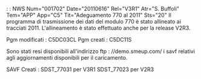  :  : NWS Num="001702" Date="20110616" Rel="V3R1" Atr="S. Buffoli" Tem="APP" App="C5" Tit="Adeguamento 770 al 2011" Sts="20"
Il programma di trasmissione dei dati del modulo 770 è stato allineato ai tracciati 2011.
L'allineamento è stato effettuato anche per la release V2R3.

Pgm modificati :  C5DC03CL
Pgm creati :  C5DC11S

Sono stati resi disponibili all'indirizzo ftp : //demo.smeup.com/
i savf relativi agli aggiornamenti disponibili per il caricamento.

SAVF Creati : 
SDST_77031 per V3R1
SDST_77023 per V2R3

